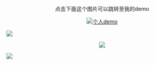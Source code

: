  <p align='center'>点击下面这个图片可以跳转至我的demo</p>
 <p align='center'>
<a href="https://shiyuanfu9527.github.io/componet-demo/dist/"><img src="https://p3-passport.byteimg.com/img/user-avatar/ee1a1456b52fb7cff320f0f8b8a96698~100x100.awebp" alt="个人demo"></a>
  </p>
<img src="https://api.btstu.cn/sjbz/api.php" >
<p align ='center'>
<img src="https://p1-juejin.byteimg.com/tos-cn-i-k3u1fbpfcp/a0c848e090dd4d658cac5d1b37905bd9~tplv-k3u1fbpfcp-zoom-in-crop-mark:4536:0:0:0.awebp?">
  </p>
<img src = "https://api.btstu.cn/sjbz/api.php?lx=suiji">
